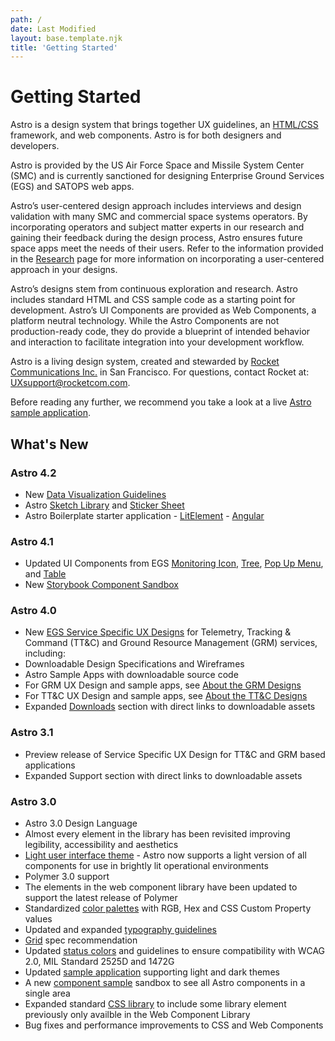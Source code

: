 ```yaml
---
path: /
date: Last Modified
layout: base.template.njk
title: 'Getting Started'
---
```


# Getting Started

Astro is a design system that brings together UX guidelines, an [HTML/CSS](https://astrouxds.com/ui-components/readme) framework, and web components. Astro is for both designers and developers.

Astro is provided by the US Air Force Space and Missile System Center (SMC) and is currently sanctioned for designing Enterprise Ground Services (EGS) and SATOPS web apps.

Astro’s user-centered design approach includes interviews and design validation with many SMC and commercial space systems operators. By incorporating operators and subject matter experts in our research and gaining their feedback during the design process, Astro ensures future space apps meet the needs of their users. Refer to the information provided in the [Research](https://astrouxds.com/the-design-process/research) page for more information on incorporating a user-centered approach in your designs.

Astro’s designs stem from continuous exploration and research. Astro includes standard HTML and CSS sample code as a starting point for development. Astro’s UI Components are provided as Web Components, a platform neutral technology. While the Astro Components are not production-ready code, they do provide a blueprint of intended behavior and interaction to facilitate integration into your development workflow.

Astro is a living design system, created and stewarded by [Rocket Communications Inc.](https://rocketcom.com/) in San Francisco. For questions, contact Rocket at: UXsupport@rocketcom.com.

Before reading any further, we recommend you take a look at a live [Astro sample application](https://sample-app.astrouxds.com/).

## What's New

### Astro 4.2

- New [Data Visualization Guidelines](https://astrouxds.com/design-guidelines/data-visualization)
- Astro [Sketch Library](https://bitbucket.org/rocketcom/astro-design-resources/src/master/Sketch/Astro%204%20Wireframe%20Library.sketch) and [Sticker Sheet](https://bitbucket.org/rocketcom/astro-design-resources/src/master/Sketch/Astro%204%20Wireframe%20Sticker%20Sheet.sketch)
- Astro Boilerplate starter application - [LitElement](https://bitbucket.org/rocketcom/astro-boilerplate/src/master/) - [Angular](https://bitbucket.org/rocketcom/astro-boilerplate-angular/src/master/)

### Astro 4.1

- Updated UI Components from EGS [Monitoring Icon](https://astrouxds.com/ui-components/icons-and-symbols), [Tree](https://astrouxds.com/ui-components/tree), [Pop Up Menu](https://astrouxds.com/ui-components/pop-up), and [Table](https://astrouxds.com/ui-components/table)
- New [Storybook Component Sandbox](https://astro-storybook.netlify.com/)

### Astro 4.0

- New [EGS Service Specific UX Designs](https://astrouxds.com/service-specific-ux-design) for Telemetry, Tracking & Command (TT&C) and Ground Resource Management (GRM) services, including:
- Downloadable Design Specifications and Wireframes
- Astro Sample Apps with downloadable source code
- For GRM UX Design and sample apps, see [About the GRM Designs](https://astrouxds.com/grm-service-ux-design/about-the-grm-designs)
- For TT&C UX Design and sample apps, see [About the TT&C Designs](https://astrouxds.com/tt-c-service-ux-design/about-the-tt-c-designs)
- Expanded [Downloads](https://astrouxds.com/downloads) section with direct links to downloadable assets

### Astro 3.1

- Preview release of Service Specific UX Design for TT&C and GRM based applications
- Expanded Support section with direct links to downloadable assets

### Astro 3.0

- Astro 3.0 Design Language
- Almost every element in the library has been revisited improving legibility, accessibility and aesthetics
- [Light user interface theme](https://astrouxds.com/style-guide/theme) - Astro now supports a light version of all components for use in brightly lit operational environments
- Polymer 3.0 support
- The elements in the web component library have been updated to support the latest release of Polymer
- Standardized [color palettes](https://astrouxds.com/style-guide/color) with RGB, Hex and CSS Custom Property values
- Updated and expanded [typography guidelines](https://astrouxds.com/style-guide/typography)
- [Grid](https://astrouxds.com/style-guide/grid) spec recommendation
- Updated [status colors](https://astrouxds.com/library/status-symbol) and guidelines to ensure compatibility with WCAG 2.0, MIL Standard 2525D and 1472G
- Updated [sample application](https://sample-app.astrouxds.com/) supporting light and dark themes
- A new [component sample](https://astro-components.netlify.com/) sandbox to see all Astro components in a single area
- Expanded standard [CSS library](https://bitbucket.org/rocketcom/astro-styles/src/master/) to include some library element previously only availble in the Web Component Library
- Bug fixes and performance improvements to CSS and Web Components
